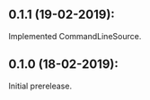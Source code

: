 ## 0.1.1 (19-02-2019): 

Implemented CommandLineSource.

## 0.1.0 (18-02-2019): 

Initial prerelease.